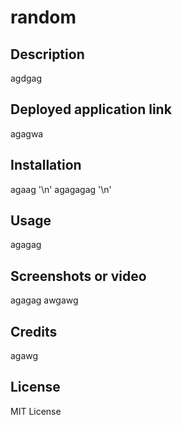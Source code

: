 # random
## Description 
  agdgag
## Deployed application link
  agagwa
## Installation
  agaag '\n' agagagag '\n'
## Usage
  agagag
## Screenshots or video
  agagag
  awgawg
  
## Credits
  agawg
## License
  MIT License
